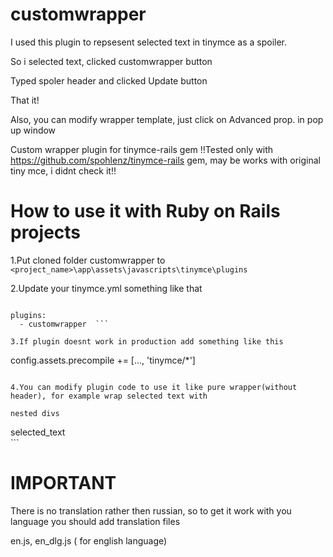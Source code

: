 customwrapper
=============

I used this plugin to repsesent selected  text in tinymce as a spoiler.

So i selected text, clicked customwrapper button

Typed spoler header and clicked Update button

That it!

Also, you can modify wrapper template, just  click on Advanced prop. in pop up window


Custom wrapper plugin for tinymce-rails gem 
!!Tested only with https://github.com/spohlenz/tinymce-rails gem, may be works with original tiny mce, i didnt check it!!


How to use it with Ruby on Rails projects
=============
1.Put cloned folder customwrapper to ```<project_name>\app\assets\javascripts\tinymce\plugins```

2.Update your tinymce.yml something like that
  ```theme_advanced_buttons2 : "...,customwrapper"

  plugins:
    - customwrapper  ```

3.If plugin doesnt work in production add something like this
```
config.assets.precompile += [..., 'tinymce/*']
```

4.You can modify plugin code to use it like pure wrapper(without header), for example wrap selected text with

nested divs
```
<div>

<div>selected_text</div>

</div>
```


IMPORTANT
=====
There is no translation rather then russian, so to get it work with you language you should add translation files

en.js, en_dlg.js ( for english language)



